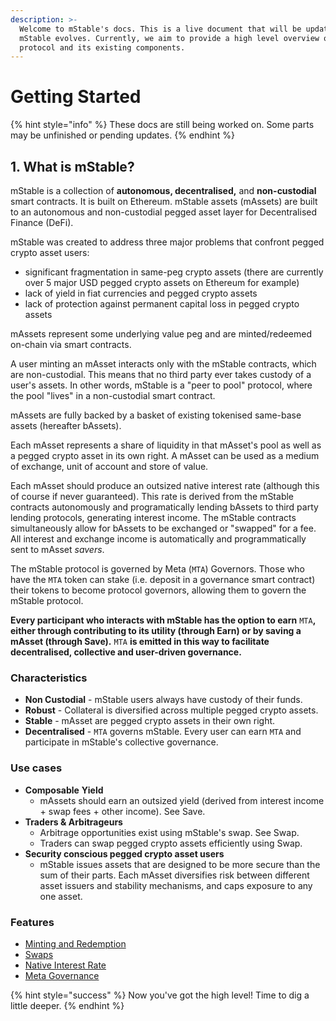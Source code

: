 ```yaml
---
description: >-
  Welcome to mStable's docs. This is a live document that will be updated as
  mStable evolves. Currently, we aim to provide a high level overview of the
  protocol and its existing components.
---
```


# Getting Started

{% hint style="info" %}
These docs are still being worked on. Some parts may be unfinished or pending updates.
{% endhint %}

## 

## 1. What is mStable?

mStable is a collection of **autonomous, decentralised,** and **non-custodial** smart contracts. It is built on Ethereum. mStable assets \(mAssets\) are built to an autonomous and non-custodial pegged asset layer for Decentralised Finance \(DeFi\). 

mStable was created to address three major problems that confront pegged crypto asset users:

* significant fragmentation in same-peg crypto assets \(there are currently over 5 major USD pegged crypto assets on Ethereum for example\)
* lack of yield in fiat currencies and pegged crypto assets
* lack of protection against permanent capital loss in pegged crypto assets

mAssets represent some underlying value peg and are minted/redeemed on-chain via smart contracts.

A user minting an mAsset interacts only with the mStable contracts, which are non-custodial. This means that no third party ever takes custody of a user's assets. In other words, mStable is a "peer to pool" protocol, where the pool "lives" in a non-custodial smart contract.

mAssets are fully backed by a basket of existing tokenised same-base assets \(hereafter bAssets\).

Each mAsset represents a share of liquidity in that mAsset's pool as well as a pegged crypto asset in its own right. A mAsset can be used as a medium of exchange, unit of account and store of value.

Each mAsset should produce an outsized native interest rate \(although this of course if never guaranteed\). This rate is derived from the mStable contracts autonomously and programatically lending bAssets to third party lending protocols, generating interest income. The mStable contracts simultaneously allow for bAssets to be exchanged or "swapped" for a fee. All interest and exchange income is automatically and programmatically sent to mAsset _savers_.

The mStable protocol is governed by Meta \(`MTA`\) Governors. Those who have the `MTA` token can stake \(i.e. deposit in a governance smart contract\) their tokens to become protocol governors, allowing them to govern the mStable protocol.

**Every participant who interacts with mStable has the option to earn** `MTA`**, either through contributing to its utility \(through Earn\) or by saving a mAsset \(through Save\).** `MTA` **is emitted in this way to facilitate decentralised, collective and user-driven governance.**

### **Characteristics**

* **Non Custodial** - mStable users always have custody of their funds.
* **Robust** - Collateral is diversified across multiple pegged crypto assets.
* **Stable** - mAsset are pegged crypto assets in their own right.
* **Decentralised** - `MTA` governs mStable. Every user can earn `MTA` and participate in mStable's collective governance.

### Use cases

* **Composable** **Yield**
  * mAssets should earn an outsized yield \(derived from interest income + swap fees + other income\). See Save.
* **Traders & Arbitrageurs**
  * Arbitrage opportunities exist using mStable's swap. See Swap.
  * Traders can swap pegged crypto assets efficiently using Swap.
* **Security conscious pegged crypto asset users**
  * mStable issues assets that are designed to be more secure than the sum of their parts. Each mAsset diversifies risk between different asset issuers and stability mechanisms, and caps exposure to any one asset.

### Features

* [Minting and Redemption](mstable-assets/massets/minting-and-redemption/#redemption)
* [Swaps](mstable-assets/massets/swapping.md)
* [Native Interest Rate](mstable-assets/massets/native-interest-rate.md)
* [Meta Governance](mstable-assets/functions/governance.md) 

{% hint style="success" %}
Now you've got the high level! Time to dig a little deeper.
{% endhint %}


